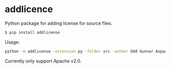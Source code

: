# addlicence

Python package for adding license for source files.

```sh
$ pip install addlicense
```

Usage:

```sh
python -m addlicense -extension py -folder src -author Odd Gunnar Aspaas -year 2021
```

Currently only support Apache v2.0.
